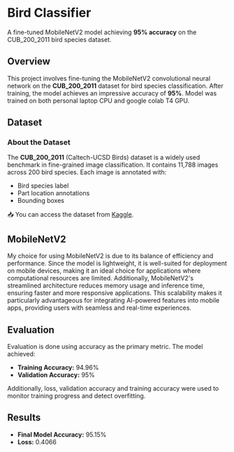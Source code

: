 # Bird Classifier
A fine-tuned MobileNetV2 model achieving **95% accuracy** on the CUB_200_2011 bird species dataset.

## Overview
This project involves fine-tuning the MobileNetV2 convolutional neural network on the **CUB_200_2011** dataset for bird species classification. After training, the model achieves an impressive accuracy of **95%**.
Model was trained on both personal laptop CPU and google colab T4 GPU.

## Dataset
### About the Dataset
The **CUB_200_2011** (Caltech-UCSD Birds) dataset is a widely used benchmark in fine-grained image classification. It contains 11,788 images across 200 bird species. Each image is annotated with:
- Bird species label
- Part location annotations
- Bounding boxes

📥 You can access the dataset from [Kaggle](https://www.kaggle.com/datasets/veeralakrishna/200-bird-species-with-11788-images).

## MobileNetV2 
My choice for using MobileNetV2 is due to its balance of efficiency and performance. Since the model is lightweight, it is well-suited for deployment on mobile devices, making it an ideal choice for applications where computational resources are limited. Additionally, MobileNetV2's streamlined architecture reduces memory usage and inference time, ensuring faster and more responsive applications. This scalability makes it particularly advantageous for integrating AI-powered features into mobile apps, providing users with seamless and real-time experiences.<br>

## Evaluation
Evaluation is done using accuracy as the primary metric. The model achieved:
- **Training Accuracy:** 94.96%
- **Validation Accuracy:** 95%

Additionally, loss, validation accuracy and training accuracy were used to monitor training progress and detect overfitting.

## Results
- **Final Model Accuracy:** 95.15%
- **Loss:** 0.4066

  

